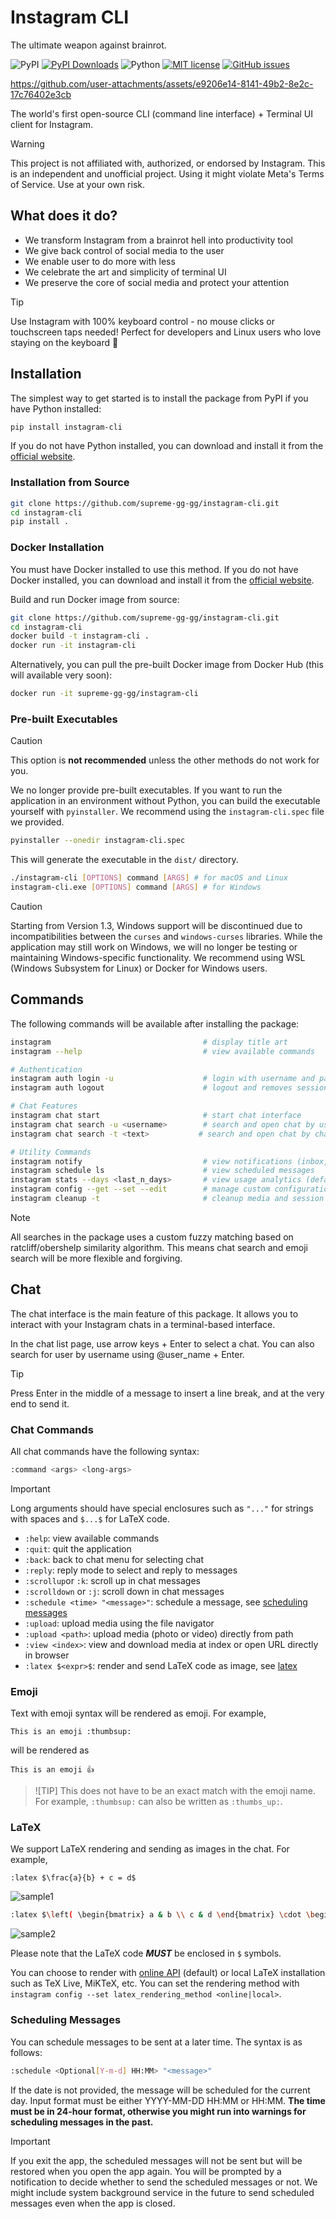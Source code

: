 # Instagram CLI

The ultimate weapon against brainrot.

![PyPI](https://img.shields.io/pypi/v/instagram-cli)
[![PyPI Downloads](https://static.pepy.tech/badge/instagram-cli)](https://pepy.tech/projects/instagram-cli)
![Python](https://img.shields.io/pypi/pyversions/instagram-cli)
[![MIT license](https://img.shields.io/github/license/supreme-gg-gg/instagram-cli.svg)](https://github.com/supreme-gg-gg/instagram-cli/blob/main/LICENSE)
[![GitHub issues](https://img.shields.io/github/issues/supreme-gg-gg/instagram-cli.svg)](https://github.com/supreme-gg-gg/instagram-cli/issues)

<!-- ![PyPI - Downloads](https://img.shields.io/pypi/dm/instagram-cli) -->
<!-- ![LOC](https://tokei.rs/b1/github/supreme-gg-gg/instagram-cli?category=code) -->

https://github.com/user-attachments/assets/e9206e14-8141-49b2-8e2c-17c76402e3cb

The world's first open-source CLI (command line interface) + Terminal UI client for Instagram.

> [!WARNING]
> This project is not affiliated with, authorized, or endorsed by Instagram. This is an independent and unofficial project. Using it might violate Meta's Terms of Service. Use at your own risk.

## What does it do?

- We transform Instagram from a brainrot hell into productivity tool
- We give back control of social media to the user
- We enable user to do more with less
- We celebrate the art and simplicity of terminal UI
- We preserve the core of social media and protect your attention

> [!TIP]
> Use Instagram with 100% keyboard control - no mouse clicks or touchscreen taps needed! Perfect for developers and Linux users who love staying on the keyboard 🤣

## Installation

The simplest way to get started is to install the package from PyPI if you have Python installed:

```bash
pip install instagram-cli
```

If you do not have Python installed, you can download and install it from the [official website](https://www.python.org/downloads/).

### Installation from Source

```bash
git clone https://github.com/supreme-gg-gg/instagram-cli.git
cd instagram-cli
pip install .
```

### Docker Installation

You must have Docker installed to use this method. If you do not have Docker installed, you can download and install it from the [official website](https://docs.docker.com/get-docker/).

Build and run Docker image from source:

```bash
git clone https://github.com/supreme-gg-gg/instagram-cli.git
cd instagram-cli
docker build -t instagram-cli .
docker run -it instagram-cli
```

Alternatively, you can pull the pre-built Docker image from Docker Hub (this will available very soon):

```bash
docker run -it supreme-gg-gg/instagram-cli
```

### Pre-built Executables

> [!CAUTION]
> This option is **not recommended** unless the other methods do not work for you.

We no longer provide pre-built executables. If you want to run the application in an environment without Python, you can build the executable yourself with `pyinstaller`. We recommend using the `instagram-cli.spec` file we provided.

```bash
pyinstaller --onedir instagram-cli.spec
```

This will generate the executable in the `dist/` directory.

```bash
./instagram-cli [OPTIONS] command [ARGS] # for macOS and Linux
instagram-cli.exe [OPTIONS] command [ARGS] # for Windows
```

> [!CAUTION]
> Starting from Version 1.3, Windows support will be discontinued due to incompatibilities between the `curses` and `windows-curses` libraries. While the application may still work on Windows, we will no longer be testing or maintaining Windows-specific functionality. We recommend using WSL (Windows Subsystem for Linux) or Docker for Windows users.

## Commands

The following commands will be available after installing the package:

```bash
instagram                                  # display title art
instagram --help                           # view available commands

# Authentication
instagram auth login -u                    # login with username and password
instagram auth logout                      # logout and removes session

# Chat Features
instagram chat start                       # start chat interface
instagram chat search -u <username>        # search and open chat by username
instagram chat search -t <text>           # search and open chat by chat title

# Utility Commands
instagram notify                           # view notifications (inbox, followers, mentions)
instagram schedule ls                      # view scheduled messages
instagram stats --days <last_n_days>       # view usage analytics (default: 14 days)
instagram config --get --set --edit        # manage custom configuration
instagram cleanup -t                       # cleanup media and session cache files
```

> [!NOTE]
> All searches in the package uses a custom fuzzy matching based on ratcliff/obershelp similarity algorithm. This means chat search and emoji search will be more flexible and forgiving.

## Chat

The chat interface is the main feature of this package. It allows you to interact with your Instagram chats in a terminal-based interface.

In the chat list page, use arrow keys + Enter to select a chat. You can also search for user by username using @user_name + Enter.

> [!TIP]
> Press Enter in the middle of a message to insert a line break, and at the very end to send it.

### Chat Commands

All chat commands have the following syntax:

```bash
:command <args> <long-args>
```

> [!IMPORTANT]
> Long arguments should have special enclosures such as `"..."` for strings with spaces and `$...$` for LaTeX code.

- `:help`: view available commands
- `:quit`: quit the application
- `:back`: back to chat menu for selecting chat
- `:reply`: reply mode to select and reply to messages
- `:scrollup`or `:k`: scroll up in chat messages
- `:scrolldown` or `:j`: scroll down in chat messages
- `:schedule <time> "<message>"`: schedule a message, see [scheduling messages](#scheduling-messages)
- `:upload`: upload media using the file navigator
- `:upload <path>`: upload media (photo or video) directly from path
- `:view <index>`: view and download media at index or open URL directly in browser
- `:latex $<expr>$`: render and send LaTeX code as image, see [latex](#latex)

### Emoji

Text with emoji syntax will be rendered as emoji. For example,

`This is an emoji :thumbsup:`

will be rendered as

`This is an emoji 👍`

> ![TIP]
> This does not have to be an exact match with the emoji name. For example, `:thumbsup:` can also be written as `:thumbs_up:`.

### LaTeX

We support LaTeX rendering and sending as images in the chat. For example,

`:latex $\frac{a}{b} + c = d$`

![sample1](https://github.com/supreme-gg-gg/instagram-cli/blob/main/resource/latex_sample_1.png?raw=true)

```bash
:latex $\left( \begin{bmatrix} a & b \\ c & d \end{bmatrix} \cdot \begin{bmatrix} e & f \\ g & h \end{bmatrix} \right) + \begin{bmatrix} i & j \\ k & l \end{bmatrix}^{-1} \times \left( \int_0^1 x^2 \, dx \right) + \begin{bmatrix} \sin(\theta) & \cos(\theta) \\ \tan(\phi) & \ln(\psi) \end{bmatrix}$
```

![sample2](https://github.com/supreme-gg-gg/instagram-cli/blob/main/resource/latex_sample.png?raw=true)

Please note that the LaTeX code **_MUST_** be enclosed in `$` symbols.

You can choose to render with [online API](https://latex.codecogs.com) (default) or local LaTeX installation such as TeX Live, MiKTeX, etc. You can set the rendering method with `instagram config --set latex_rendering_method <online|local>`.

### Scheduling Messages

You can schedule messages to be sent at a later time. The syntax is as follows:

```bash
:schedule <Optional[Y-m-d] HH:MM> "<message>"
```

If the date is not provided, the message will be scheduled for the current day. Input format must be either YYYY-MM-DD HH:MM or HH:MM. **The time must be in 24-hour format, otherwise you might run into warnings for scheduling messages in the past.**

> [!IMPORTANT]
> If you exit the app, the scheduled messages will not be sent but will be restored when you open the app again. You will be prompted by a notification to decide whether to send the scheduled messages or not. We might include system background service in the future to send scheduled messages even when the app is closed.
